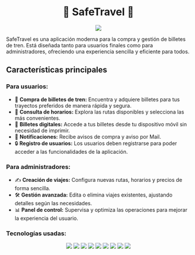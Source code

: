 <h1 align="center">
  🚆 SafeTravel 🚆
</h1>
<p align="center">
  <img src="https://github.com/user-attachments/assets/ba838a1f-9b76-4554-8473-a02799eb7489"/>
</p>
SafeTravel es una aplicación moderna para la compra y gestión de billetes de tren. Está diseñada tanto para usuarios finales como para administradores, ofreciendo una experiencia sencilla y eficiente para todos.

## Características principales

### Para usuarios:
- 🛒 **Compra de billetes de tren:** Encuentra y adquiere billetes para tus trayectos preferidos de manera rápida y segura.
- 📅 **Consulta de horarios:** Explora las rutas disponibles y selecciona las más convenientes.
- 🎫 **Billetes digitales:** Accede a tus billetes desde tu dispositivo móvil sin necesidad de imprimir.
- 🔔 **Notificaciones:** Recibe avisos de compra y aviso por Mail.
- 🔒 **Registro de usuarios:** Los usuarios deben registrarse para poder acceder a las funcionalidades de la aplicación.


### Para administradores:
- ✍️ **Creación de viajes:** Configura nuevas rutas, horarios y precios de forma sencilla.
- 🛠️ **Gestión avanzada:** Edita o elimina viajes existentes, ajustando detalles según las necesidades.
- 📊 **Panel de control:** Supervisa y optimiza las operaciones para mejorar la experiencia del usuario.

### Tecnologías usadas:
<p align="center">
  <img src="https://img.shields.io/badge/HTML5-E34F26?style=for-the-badge&logo=html5&logoColor=white" />
  <img src="https://img.shields.io/badge/CSS3-1572B6?style=for-the-badge&logo=css3&logoColor=white" />
  <img src="https://img.shields.io/badge/SASS-CC6699?style=for-the-badge&logo=sass&logoColor=white" />
  <img src="https://img.shields.io/badge/PHP-777BB4?style=for-the-badge&logo=php&logoColor=white" />
    <img src="https://img.shields.io/badge/YII-AFC95F?style=for-the-badge&logo=yii&logoColor=white" />
  <img src="https://img.shields.io/badge/JavaScript-F7DF1E?style=for-the-badge&logo=javascript&logoColor=black" />
  <img src="https://img.shields.io/badge/Bootstrap-7952B3?style=for-the-badge&logo=bootstrap&logoColor=white" />
  <img src="https://img.shields.io/badge/MySQL-4479A1?style=for-the-badge&logo=mysql&logoColor=white" />
 <img src="https://img.shields.io/badge/Apache-F38020?style=for-the-badge&logo=apache&logoColor=white" />
</p>
